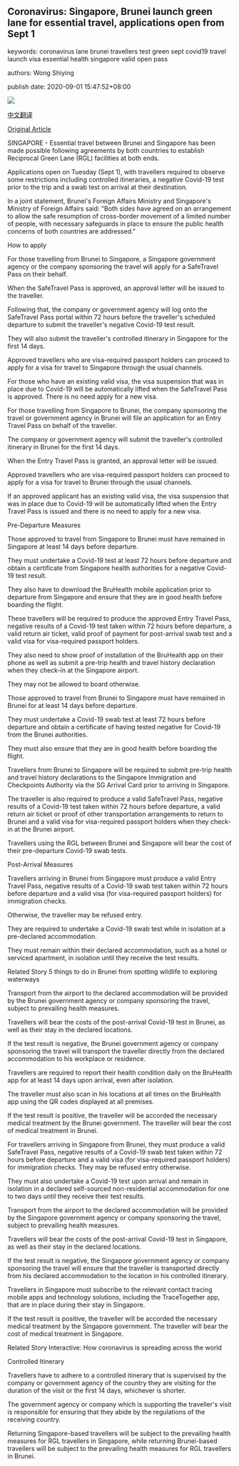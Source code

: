 ## Coronavirus: Singapore, Brunei launch green lane for essential travel, applications open from Sept 1

keywords: coronavirus lane brunei travellers test green sept covid19 travel launch visa essential health singapore valid open pass

authors: Wong Shiying

publish date: 2020-09-01 15:47:52+08:00

![](https://www.straitstimes.com/sites/default/files/styles/x_large/public/articles/2020/09/01/nmbrunei0109.jpg?itok=lWUgf-_D)

[中文翻译](Coronavirus%3A%20Singapore%2C%20Brunei%20launch%20green%20lane%20for%20essential%20travel%2C%20applications%20open%20from%20Sept%201_zh.md)

[Original Article](https://www.straitstimes.com/singapore/coronavirus-singapore-brunei-launch-green-lane-for-essential-travel-applications-open-from)

SINGAPORE - Essential travel between Brunei and Singapore has been made possible following agreements by both countries to establish Reciprocal Green Lane (RGL) facilities at both ends.

Applications open on Tuesday (Sept 1), with travellers required to observe some restrictions including controlled itineraries, a negative Covid-19 test prior to the trip and a swab test on arrival at their destination.

In a joint statement, Brunei's Foreign Affairs Ministry and Singapore's Ministry of Foreign Affairs said: "Both sides have agreed on an arrangement to allow the safe resumption of cross-border movement of a limited number of people, with necessary safeguards in place to ensure the public health concerns of both countries are addressed."

How to apply

For those travelling from Brunei to Singapore, a Singapore government agency or the company sponsoring the travel will apply for a SafeTravel Pass on their behalf.

When the SafeTravel Pass is approved, an approval letter will be issued to the traveller.

Following that, the company or government agency will log onto the SafeTravel Pass portal within 72 hours before the traveller's scheduled departure to submit the traveller's negative Covid-19 test result.

They will also submit the traveller's controlled itinerary in Singapore for the first 14 days.

Approved travellers who are visa-required passport holders can proceed to apply for a visa for travel to Singapore through the usual channels.

For those who have an existing valid visa, the visa suspension that was in place due to Covid-19 will be automatically lifted when the SafeTravel Pass is approved. There is no need apply for a new visa.

For those travelling from Singapore to Brunei, the company sponsoring the travel or government agency in Brunei will file an application for an Entry Travel Pass on behalf of the traveller.

The company or government agency will submit the traveller's controlled itinerary in Brunei for the first 14 days.

When the Entry Travel Pass is granted, an approval letter will be issued.

Approved travellers who are visa-required passport holders can proceed to apply for a visa for travel to Brunei through the usual channels.

If an approved applicant has an existing valid visa, the visa suspension that was in place due to Covid-19 will be automatically lifted when the Entry Travel Pass is issued and there is no need to apply for a new visa.

Pre-Departure Measures

Those approved to travel from Singapore to Brunei must have remained in Singapore at least 14 days before departure.

They must undertake a Covid-19 test at least 72 hours before departure and obtain a certificate from Singapore health authorities for a negative Covid-19 test result.

They also have to download the BruHealth mobile application prior to departure from Singapore and ensure that they are in good health before boarding the flight.

These travellers will be required to produce the approved Entry Travel Pass, negative results of a Covid-19 test taken within 72 hours before departure, a valid return air ticket, valid proof of payment for post-arrival swab test and a valid visa for visa-required passport holders.

They also need to show proof of installation of the BruHealth app on their phone as well as submit a pre-trip health and travel history declaration when they check-in at the Singapore airport.

They may not be allowed to board otherwise.

Those approved to travel from Brunei to Singapore must have remained in Brunei for at least 14 days before departure.

They must undertake a Covid-19 swab test at least 72 hours before departure and obtain a certificate of having tested negative for Covid-19 from the Brunei authorities.

They must also ensure that they are in good health before boarding the flight.

Travellers from Brunei to Singapore will be required to submit pre-trip health and travel history declarations to the Singapore Immigration and Checkpoints Authority via the SG Arrival Card prior to arriving in Singapore.

The traveller is also required to produce a valid SafeTravel Pass, negative results of a Covid-19 test taken within 72 hours before departure, a valid return air ticket or proof of other transportation arrangements to return to Brunei and a valid visa for visa-required passport holders when they check-in at the Brunei airport.

Travellers using the RGL between Brunei and Singapore will bear the cost of their pre-departure Covid-19 swab tests.

Post-Arrival Measures

Travellers arriving in Brunei from Singapore must produce a valid Entry Travel Pass, negative results of a Covid-19 swab test taken within 72 hours before departure and a valid visa (for visa-required passport holders) for immigration checks.

Otherwise, the traveller may be refused entry.

They are required to undertake a Covid-19 swab test while in isolation at a pre-declared accommodation.

They must remain within their declared accommodation, such as a hotel or serviced apartment, in isolation until they receive the test results.

Related Story 5 things to do in Brunei from spotting wildlife to exploring waterways

Transport from the airport to the declared accommodation will be provided by the Brunei government agency or company sponsoring the travel, subject to prevailing health measures.

Travellers will bear the costs of the post-arrival Covid-19 test in Brunei, as well as their stay in the declared locations.

If the test result is negative, the Brunei government agency or company sponsoring the travel will transport the traveller directly from the declared accommodation to his workplace or residence.

Travellers are required to report their health condition daily on the BruHealth app for at least 14 days upon arrival, even after isolation.

The traveller must also scan in his locations at all times on the BruHealth app using the QR codes displayed at all premises.

If the test result is positive, the traveller will be accorded the necessary medical treatment by the Brunei government. The traveller will bear the cost of medical treatment in Brunei.

For travellers arriving in Singapore from Brunei, they must produce a valid SafeTravel Pass, negative results of a Covid-19 swab test taken within 72 hours before departure and a valid visa (for visa-required passport holders) for immigration checks. They may be refused entry otherwise.

They must also undertake a Covid-19 test upon arrival and remain in isolation in a declared self-sourced non-residential accommodation for one to two days until they receive their test results.

Transport from the airport to the declared accommodation will be provided by the Singapore government agency or company sponsoring the travel, subject to prevailing health measures.

Travellers will bear the costs of the post-arrival Covid-19 test in Singapore, as well as their stay in the declared locations.

If the test result is negative, the Singapore government agency or company sponsoring the travel will ensure that the traveller is transported directly from his declared accommodation to the location in his controlled itinerary.

Travellers in Singapore must subscribe to the relevant contact tracing mobile apps and technology solutions, including the TraceTogether app, that are in place during their stay in Singapore.

If the test result is positive, the traveller will be accorded the necessary medical treatment by the Singapore government. The traveller will bear the cost of medical treatment in Singapore.

Related Story Interactive: How coronavirus is spreading across the world

Controlled Itinerary

Travellers have to adhere to a controlled itinerary that is supervised by the company or government agency of the country they are visiting for the duration of the visit or the first 14 days, whichever is shorter.

The government agency or company which is supporting the traveller's visit is responsible for ensuring that they abide by the regulations of the receiving country.

Returning Singapore-based travellers will be subject to the prevailing health measures for RGL travellers in Singapore, while returning Brunei-based travellers will be subject to the prevailing health measures for RGL travellers in Brunei.